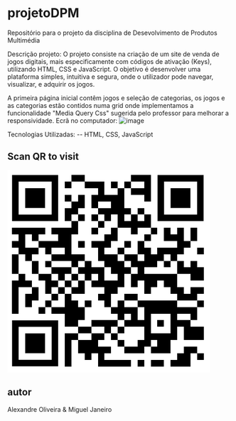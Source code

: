 # projetoDPM
Repositório para o projeto da disciplina de Desevolvimento de Produtos Multimédia


Descrição projeto: O projeto consiste na criação de um site de venda de jogos digitais, mais especificamente com códigos de ativação (Keys), utilizando HTML, CSS e JavaScript. O objetivo é desenvolver uma plataforma simples, intuitiva e segura, onde o utilizador pode navegar, visualizar, e adquirir os jogos.

A primeira página inicial contêm jogos e seleção de categorias, os jogos e as categorias estão contidos numa grid onde implementamos a funcionalidade "Media Query Css" sugerida pelo professor para melhorar a responsividade.
Ecrã no computador:
![image](https://github.com/user-attachments/assets/50ab49fc-32d8-403e-849d-eb3c952a869e)



Tecnologias Utilizadas:
-- HTML, CSS, JavaScript 

## Scan QR to visit

![QR Code](imgs/qrcode/qr_site.png)


## autor
Alexandre Oliveira & Miguel Janeiro
